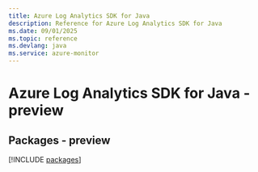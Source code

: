 ```yaml
---
title: Azure Log Analytics SDK for Java
description: Reference for Azure Log Analytics SDK for Java
ms.date: 09/01/2025
ms.topic: reference
ms.devlang: java
ms.service: azure-monitor
---
```

# Azure Log Analytics SDK for Java - preview
## Packages - preview
[!INCLUDE [packages](log-analytics-index.md)]
